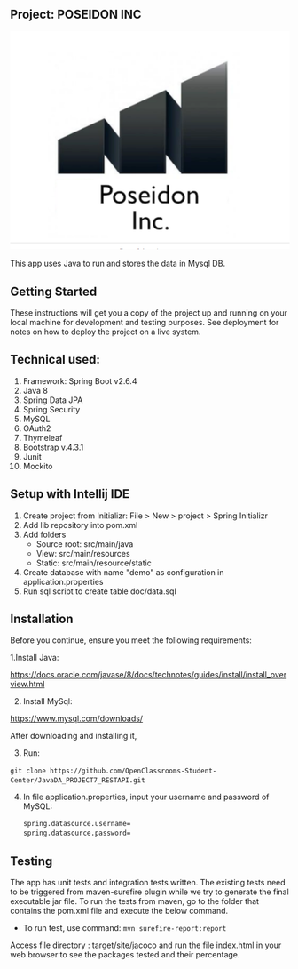 ## Project: POSEIDON INC
![img_1.png](img_1.png)

This app uses Java to run and stores the data in Mysql DB.

## Getting Started

These instructions will get you a copy of the project up and running on your local machine for development and testing purposes. 
See deployment for notes on how to deploy the project on a live system.

## Technical used:

1. Framework: Spring Boot v2.6.4
2. Java 8
3. Spring Data JPA
4. Spring Security 
5. MySQL
6. OAuth2
7. Thymeleaf
8. Bootstrap v.4.3.1
9. Junit
10. Mockito

## Setup with Intellij IDE

1. Create project from Initializr: File > New > project > Spring Initializr
2. Add lib repository into pom.xml
3. Add folders
    - Source root: src/main/java
    - View: src/main/resources
    - Static: src/main/resource/static
4. Create database with name "demo" as configuration in application.properties
5. Run sql script to create table doc/data.sql

## Installation

Before you continue, ensure you meet the following requirements:

1.Install Java:

https://docs.oracle.com/javase/8/docs/technotes/guides/install/install_overview.html

2. Install MySql:

https://www.mysql.com/downloads/

After downloading and installing it, 

3. Run: 

``` git clone https://github.com/OpenClassrooms-Student-Center/JavaDA_PROJECT7_RESTAPI.git ```

4. In file application.properties, input your username and password of MySQL: 
   ```sh
   spring.datasource.username= 
   spring.datasource.password= 
   ```
   
## Testing

The app has unit tests and integration tests written.
The existing tests need to be triggered from maven-surefire plugin while we try to generate the final executable jar file.
To run the tests from maven, go to the folder that contains the pom.xml file and execute the below command.

* To run test, use command:
``` mvn surefire-report:report ```

Access file directory : target/site/jacoco and run the file index.html in your web browser to see the packages tested and their percentage.
